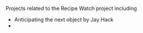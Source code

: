 Projects related to the Recipe Watch project including
- Anticipating the next object by Jay Hack
- 
